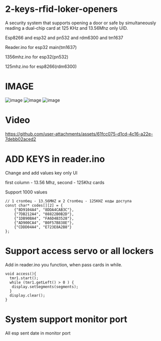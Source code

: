 # 2-keys-rfid-loker-openers

A security system that supports opening a door or safe by simultaneously reading a dual-chip card at 125 KHz and 13.56Mhz only UID.

Esp8266 and esp32 and pn532 and rdm6300 and tm1637

Reader.ino for esp32 main(tm1637)

1356mhz.ino for esp32(pn532)

125mhz.ino for esp8266(rdm6300)

# IMAGE

![image](https://github.com/user-attachments/assets/7283730e-d265-4445-b874-19eb5912df0d)
![image](https://github.com/user-attachments/assets/4d56bb10-d1c0-439b-82a2-149c25c693b5)
![image](https://github.com/user-attachments/assets/640d7fd2-782e-4048-acea-ec96e136cbc0)

# Video

https://github.com/user-attachments/assets/61fcc075-d1cd-4c16-a22e-7debb02aced2

# ADD KEYS in reader.ino

Change and add values key only UI

first column - 13.56 Mhz, second - 125Khz cards

Support 1000 values

```
// 1 столбец - 13.56MHZ и 2 Столбец - 125KHZ коды доступа
const char* codes[][2] = {
    {"8D9104A4", "8DDA4CAB3C"},
    {"7DB212A4", "08822B0B2D"},
    {"1DB90BA4", "FA6D4B3528"},
    {"AD900CA4", "B0F57B838E"},
    {"CDDD04A4", "E723E8A2B8"}
};
```

# Support access servo or all lockers

Add in reader.ino you function, when pass cards in while.

```
void access(){
  tmr1.start();
  while (tmr1.getLeft() > 0 ) {
   display.setSegments(segments);
  }
  display.clear();
}
```

# System support monitor port

All esp sent date in monitor port
